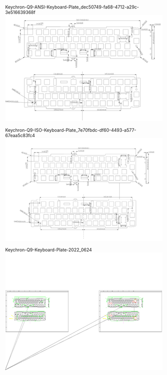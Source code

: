 <br/>Keychron-Q9-ANSI-Keyboard-Plate_dec50749-fa68-4712-a29c-3e516639368f<br/>![image](./Keychron-Q9-ANSI-Keyboard-Plate_dec50749-fa68-4712-a29c-3e516639368f.png)<br/>
<br/>Keychron-Q9-ISO-Keyboard-Plate_7e70fbdc-df60-4493-a577-67eaa5c83fc4<br/>![image](./Keychron-Q9-ISO-Keyboard-Plate_7e70fbdc-df60-4493-a577-67eaa5c83fc4.png)<br/>
<br/>Keychron-Q9-Keyboard-Plate-2022_0624<br/>![image](./Keychron-Q9-Keyboard-Plate-2022_0624.png)<br/>
